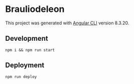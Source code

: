# Brauliodeleon

This project was generated with [Angular CLI](https://github.com/angular/angular-cli) version 8.3.20.

## Development

`npm i && npm run start`

## Deployment

`npm run deploy`